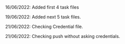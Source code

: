 16/06/2022: Added first 4 task files

19/06/2022: Added next 5 task files.

21/06/2022: Checking Credential file.

21/06/2022: Checking push without asking credentials.
